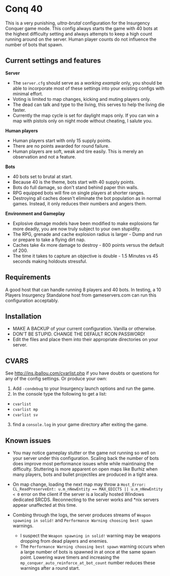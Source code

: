 # Conq 40

This is a very punishing, _ultra-brutal_ configuration for the Insurgency Conquer game mode. This config always starts the game with 40 bots at the highest difficulty setting and always attempts to keep a high count running around on the server. Human player counts do not influence the number of bots that spawn.

## Current settings and features

__Server__

- The `server.cfg` should serve as a _working example_ only, you should be able to incorporate most of these settings into your existing configs with minimal effort.
- Voting is limited to map changes, kicking and muting players only.
- The dead can talk and type to the living, this serves to help the living die faster.
- Currently the map cycle is set for daylight maps only. If you can win a map with pistols only on night mode without cheating, I salute you.

__Human players__

- Human players start with only 15 supply points.
- There are no points awarded for round failure.
- Human players are soft, weak and tire easily. This is merely an observation and not a feature.

__Bots__

- 40 bots set to brutal at start.
- Because 40 is the theme, bots start with 40 supply points.
- Bots do full damage, so don't stand behind paper thin walls.
- RPG equipped bots will fire on single players at shorter ranges.
- Destroying all caches doesn't eliminate the bot population as in normal games. Instead, it only reduces their numbers and angers them.

__Environment and Gameplay__

- Explosive damage models have been modified to make explosions far more deadly, you are now truly subject to your own stupidity.
- The RPG, grenade and cache explosion radius is larger - Dump and run or prepare to take a flying dirt nap.
- Caches take 4x more damage to destroy - 800 points versus the default of 200.
- The time it takes to capture an objective is double - 1.5 Minutes vs 45 seconds making holdouts stressful.

## Requirements

A good host that can handle running 8 players and 40 bots. In testing, a 10 Players Insurgency Standalone host from gameservers.com can run this configuration acceptably.

## Installation

- MAKE A BACKUP of your current configuration. Vanilla or otherwise.
- DON'T BE STUPID. CHANGE THE DEFAULT RCON PASSWORD!
- Edit the files and place them into their appropriate directories on your server.

## CVARS
See http://ins.jballou.com/cvarlist.php if you have doubts or questions for any of the config settings. Or produce your own:

1. Add `-condebug` to your Insurgency launch options and run the game.
2. In the console type the following to get a list:
 - `cvarlist`
 - `cvarlist mp`
 - `cvarlist sv`
3. find a `console.log` in your game directory after exiting the game.

## Known issues

- You may notice gameplay stutter or the game not running so well on your server under this configuration. Scaling back the number of bots does improve most performance issues while while maintinaing the difficulty. Stuttering is more apparent on open maps like Burhiz when many players, bots and bullet projectiles are produced in a tight area.

- On map change, loading the next map may throw a `Host_Error: CL_ReadPreserveEnt: u.m_nNewEntity == MAX_EDICTS || u.m_nNewEntity < 0` error on the client if the server is a locally hosted Windows dedicated SRCDS. Reconnecting to the server works and *nix servers appear unaffected at this time.

- Combing through the logs, the server produces streams of `Weapon spawning in solid!` and `Performance Warning choosing best spawn` warnings.
  - I suspect the `Weapon spawning in solid!` warning may be weapons dropping from dead players and enemies.
  - The `Performance Warning choosing best spawn` warning occurs when a large number of bots is spawned in at once at the same spawn point. Lowering wave timers and increasing the `mp_conquer_auto_reinforce_at_bot_count` number reduces these warnings after a round start.
